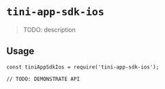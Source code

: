 # `tini-app-sdk-ios`

> TODO: description

## Usage

```
const tiniAppSdkIos = require('tini-app-sdk-ios');

// TODO: DEMONSTRATE API
```
